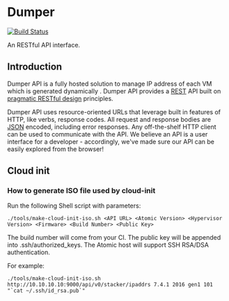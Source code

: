 # Dumper

[![Build Status](https://travis-ci.org/henrywang/dumper.svg?branch=master)](https://travis-ci.org/henrywang/dumper)

An RESTful API interface.

## Introduction

Dumper API is a fully hosted solution to manage IP address of each VM which is generated dynamically . Dumper API provides a [REST](http://en.wikipedia.org/wiki/Representational_state_transfer) API built on [pragmatic RESTful design](http://www.vinaysahni.com/best-practices-for-a-pragmatic-restful-api) principles.

Dumper API uses resource-oriented URLs that leverage built in features of HTTP, like verbs, response codes. All request and response bodies are [JSON](http://en.wikipedia.org/wiki/JSON) encoded, including error responses. Any off-the-shelf HTTP client can be used to communicate with the API.
We believe an API is a user interface for a developer - accordingly, we've made sure our API can be easily explored from the browser!

## Cloud init

### How to generate ISO file used by cloud-init

Run the following Shell script with parameters:
```Shell
./tools/make-cloud-init-iso.sh <API URL> <Atomic Version> <Hypervisor Version> <Firmware> <Build Number> <Public Key>
```

The build number will come from your CI. The public key will be appended into .ssh/authorized_keys. The Atomic host will support SSH RSA/DSA authentication.

For example:

```Shell
./tools/make-cloud-init-iso.sh http://10.10.10.10:9000/api/v0/stacker/ipaddrs 7.4.1 2016 gen1 101 "`cat ~/.ssh/id_rsa.pub`"
```
